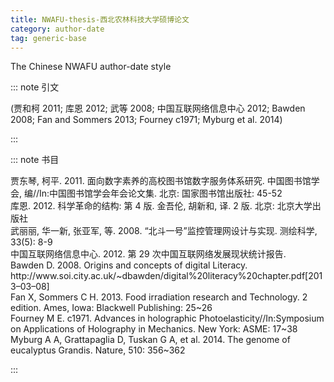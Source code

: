 ```yaml
---
title: NWAFU-thesis-西北农林科技大学硕博论文
category: author-date
tag: generic-base
---
```


<!-- 此文件由脚本自动生成，请勿手动修改！ -->

The Chinese NWAFU author-date style


::: note 引文

(贾和柯 2011; 库恩 2012; 武等 2008; 中国互联网络信息中心 2012; Bawden 2008; Fan and Sommers 2013; Fourney c1971; Myburg et al. 2014)

:::



::: note 书目

  <div class="csl-bib-body">
    <div class="csl-entry">贾东琴, 柯平. 2011. 面向数字素养的高校图书馆数字服务体系研究. 中国图书馆学会, 编//In:中国图书馆学会年会论文集. 北京: 国家图书馆出版社: 45-52</div>
    <div class="csl-entry">库恩. 2012. 科学革命的结构: 第 4 版. 金吾伦, 胡新和, 译. 2 版. 北京: 北京大学出版社</div>
    <div class="csl-entry">武丽丽, 华一新, 张亚军, 等. 2008. “北斗一号”监控管理网设计与实现. 测绘科学, 33(5): 8-9</div>
    <div class="csl-entry">中国互联网络信息中心. 2012. 第 29 次中国互联网络发展现状统计报告. </div>
    <div class="csl-entry">Bawden D. 2008. Origins and concepts of digital Literacy. http://www.soi.city.ac.uk/~dbawden/digital%20literacy%20chapter.pdf[2013–03–08]</div>
    <div class="csl-entry">Fan X, Sommers C H. 2013. Food irradiation research and Technology. 2 edition. Ames, Iowa: Blackwell Publishing: 25~26</div>
    <div class="csl-entry">Fourney M E. c1971. Advances in holographic Photoelasticity//In:Symposium on Applications of Holography in Mechanics. New York: ASME: 17~38</div>
    <div class="csl-entry">Myburg A A, Grattapaglia D, Tuskan G A, et al. 2014. The genome of eucalyptus Grandis. Nature, 510: 356~362</div>
  </div>


:::

<!-- more -->
